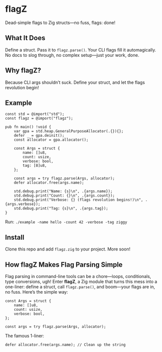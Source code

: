 # flagZ

Dead-simple flags to Zig structs—no fuss, flags: done!

## What It Does

Define a struct. Pass it to `flagz.parse()`. Your CLI flags fill it automagically. No docs to slog through, no complex setup—just your work, done.

## Why flagZ?

Because CLI args shouldn’t suck. Define your struct, and let the flags revolution begin!

## Example

```zig
const std = @import("std");
const flagz = @import("flagz");

pub fn main() !void {
    var gpa = std.heap.GeneralPurposeAllocator(.{}){};
    defer _ = gpa.deinit();
    const allocator = gpa.allocator();

    const Args = struct {
        name: []u8,
        count: usize,
        verbose: bool,
        tag: [8]u8,
    };

    const args = try flagz.parse(Args, allocator);
    defer allocator.free(args.name);

    std.debug.print("Name: {s}\n", .{args.name});
    std.debug.print("Count: {}\n", .{args.count});
    std.debug.print("Verbose: {} (flags revolution begins!)\n", .{args.verbose});
    std.debug.print("Tag: {s}\n", .{args.tag});
}
```

Run: `./example -name hello -count 42 -verbose -tag ziggy`

## Install

Clone this repo and add `flagz.zig` to your project. More soon!

## How flagZ Makes Flag Parsing Simple

Flag parsing in command-line tools can be a chore—loops, conditionals, type conversions, ugh! Enter **flagZ**, a Zig module that turns this mess into a one-liner: define a struct, call `flagz.parse()`, and boom—your flags are in, no fuss. Here’s the simple way:

```zig
const Args = struct {
    name: []u8,
    count: usize,
    verbose: bool,
};
```

```zig
const args = try flagz.parse(Args, allocator);
```
The famous 1-liner:
```zig
defer allocator.free(args.name); // Clean up the string
```


